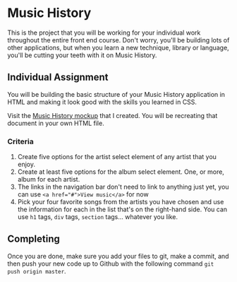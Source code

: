 # Music History

This is the project that you will be working for your individual work throughout the entire front end course. Don't worry, you'll be building lots of other applications, but when you learn a new technique, library or language, you'll be cutting your teeth with it on Music History.

## Individual Assignment

You will be building the basic structure of your Music History application in HTML and making it look good with the skills you learned in CSS.

Visit the [Music History mockup](https://moqups.com/chortlehoort/1E8LJX7r/) that I created. You will be recreating that document in your own HTML file.

### Criteria 

1. Create five options for the artist select element of any artist that you enjoy.
1. Create at least five options for the album select element. One, or more, album for each artist.
1. The links in the navigation bar don't need to link to anything just yet, you can use `<a href="#">View music</a>` for now
1. Pick your four favorite songs from the artists you have chosen and use the information for each in the list that's on the right-hand side. You can use `h1` tags, `div` tags, `section` tags... whatever you like.

## Completing

Once you are done, make sure you add your files to git, make a commit, and then push your new code up to Github with the following command `git push origin master`.
